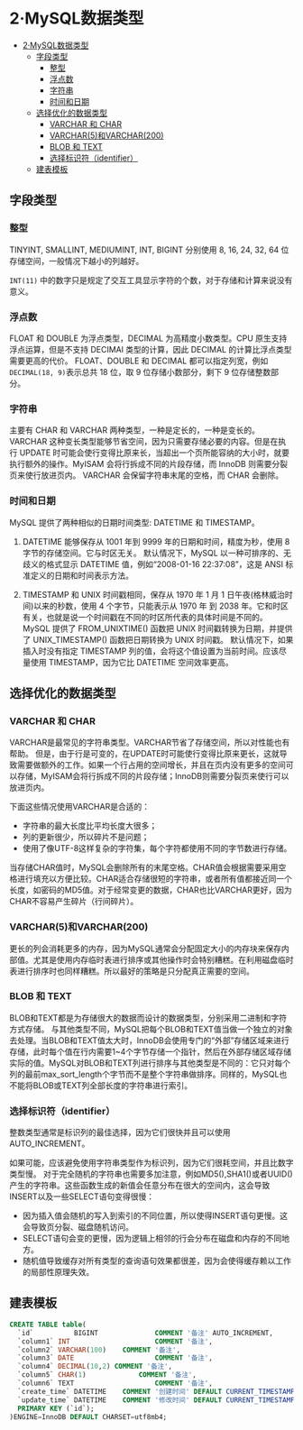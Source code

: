 # 2·MySQL数据类型

- [2·MySQL数据类型](#2mysql数据类型)
  - [字段类型](#字段类型)
    - [整型](#整型)
    - [浮点数](#浮点数)
    - [字符串](#字符串)
    - [时间和日期](#时间和日期)
  - [选择优化的数据类型](#选择优化的数据类型)
    - [VARCHAR 和 CHAR](#varchar-和-char)
    - [VARCHAR(5)和VARCHAR(200)](#varchar5和varchar200)
    - [BLOB 和 TEXT](#blob-和-text)
    - [选择标识符（identifier）](#选择标识符identifier)
  - [建表模板](#建表模板)

## 字段类型

### 整型
TINYINT, SMALLINT, MEDIUMINT, INT, BIGINT 分别使用 8, 16, 24, 32, 64 位存储空间，一般情况下越小的列越好。

`INT(11)` 中的数字只是规定了交互工具显示字符的个数，对于存储和计算来说没有意义。

### 浮点数
FLOAT 和 DOUBLE 为浮点类型，DECIMAL 为高精度小数类型。CPU 原生支持浮点运算，但是不支持 DECIMAl 类型的计算，因此 DECIMAL 的计算比浮点类型需要更高的代价。
FLOAT、DOUBLE 和 DECIMAL 都可以指定列宽，例如 `DECIMAL(18, 9)`表示总共 18 位，取 9 位存储小数部分，剩下 9 位存储整数部分。

### 字符串
主要有 CHAR 和 VARCHAR 两种类型，一种是定长的，一种是变长的。
VARCHAR 这种变长类型能够节省空间，因为只需要存储必要的内容。但是在执行 UPDATE 时可能会使行变得比原来长，当超出一个页所能容纳的大小时，就要执行额外的操作。MyISAM 会将行拆成不同的片段存储，而 InnoDB 则需要分裂页来使行放进页内。
VARCHAR 会保留字符串末尾的空格，而 CHAR 会删除。

### 时间和日期
MySQL 提供了两种相似的日期时间类型: DATETIME 和 TIMESTAMP。

1. DATETIME
能够保存从 1001 年到 9999 年的日期和时间，精度为秒，使用 8 字节的存储空间。它与时区无关。
默认情况下，MySQL 以一种可排序的、无歧义的格式显示 DATETIME 值，例如“2008-01-16 22:37:08”，这是 ANSI 标准定义的日期和时间表示方法。

2. TIMESTAMP
和 UNIX 时间戳相同，保存从 1970 年 1 月 1 日午夜(格林威治时间)以来的秒数，使用 4 个字节，只能表示从 1970 年 到 2038 年。它和时区有关，也就是说一个时间戳在不同的时区所代表的具体时间是不同的。
MySQL 提供了 FROM_UNIXTIME() 函数把 UNIX 时间戳转换为日期，并提供了 UNIX_TIMESTAMP() 函数把日期转换为 UNIX 时间戳。
默认情况下，如果插入时没有指定 TIMESTAMP 列的值，会将这个值设置为当前时间。应该尽量使用 TIMESTAMP，因为它比 DATETIME 空间效率更高。

## 选择优化的数据类型

### VARCHAR 和 CHAR
VARCHAR是最常见的字符串类型。VARCHAR节省了存储空间，所以对性能也有帮助。
但是，由于行是可变的，在UPDATE时可能使行变得比原来更长，这就导致需要做额外的工作。如果一个行占用的空间增长，并且在页内没有更多的空间可以存储，MyISAM会将行拆成不同的片段存储；InnoDB则需要分裂页来使行可以放进页内。

下面这些情况使用VARCHAR是合适的：
- 字符串的最大长度比平均长度大很多；
- 列的更新很少，所以碎片不是问题；
- 使用了像UTF-8这样复杂的字符集，每个字符都使用不同的字节数进行存储。

当存储CHAR值时，MySQL会删除所有的末尾空格。CHAR值会根据需要采用空格进行填充以方便比较。CHAR适合存储很短的字符串，或者所有值都接近同一个长度，如密码的MD5值。对于经常变更的数据，CHAR也比VARCHAR更好，因为CHAR不容易产生碎片（行间碎片）。

### VARCHAR(5)和VARCHAR(200)
更长的列会消耗更多的内存，因为MySQL通常会分配固定大小的内存块来保存内部值。尤其是使用内存临时表进行排序或其他操作时会特别糟糕。在利用磁盘临时表进行排序时也同样糟糕。所以最好的策略是只分配真正需要的空间。

### BLOB 和 TEXT
BLOB和TEXT都是为存储很大的数据而设计的数据类型，分别采用二进制和字符方式存储。
与其他类型不同，MySQL把每个BLOB和TEXT值当做一个独立的对象去处理。当BLOB和TEXT值太大时，InnoDB会使用专门的“外部”存储区域来进行存储，此时每个值在行内需要1~4个字节存储一个指针，然后在外部存储区域存储实际的值。MySQL对BLOB和TEXT列进行排序与其他类型是不同的：它只对每个列的最前max_sort_length个字节而不是整个字符串做排序。同样的，MySQL也不能将BLOB或TEXT列全部长度的字符串进行索引。

### 选择标识符（identifier）
整数类型通常是标识列的最佳选择，因为它们很快并且可以使用AUTO_INCREMENT。 

如果可能，应该避免使用字符串类型作为标识列，因为它们很耗空间，并且比数字类型慢。 对于完全随机的字符串也需要多加注意，例如MD5(),SHA1()或者UUID()产生的字符串。这些函数生成的新值会任意分布在很大的空间内，这会导致INSERT以及一些SELECT语句变得很慢：
- 因为插入值会随机的写入到索引的不同位置，所以使得INSERT语句更慢。这会导致页分裂、磁盘随机访问。
- SELECT语句会变的更慢，因为逻辑上相邻的行会分布在磁盘和内存的不同地方。
- 随机值导致缓存对所有类型的查询语句效果都很差，因为会使得缓存赖以工作的局部性原理失效。

## 建表模板
```sql
CREATE TABLE table(
  `id` 			BIGINT 				COMMENT '备注' AUTO_INCREMENT,
  `column1` INT 					COMMENT '备注',
  `column2` VARCHAR(100) 	COMMENT '备注',
  `column3` DATE 					COMMENT '备注',
  `column4` DECIMAL(10,2) COMMENT '备注',
  `column5` CHAR(1) 			COMMENT '备注', 
  `column6` TEXT 					COMMENT '备注',
  `create_time` DATETIME 	COMMENT '创建时间' DEFAULT CURRENT_TIMESTAMP,
  `update_time` DATETIME 	COMMENT '修改时间' DEFAULT CURRENT_TIMESTAMP ON UPDATE CURRENT_TIMESTAMP,
  PRIMARY KEY (`id`);
)ENGINE=InnoDB DEFAULT CHARSET=utf8mb4;
```